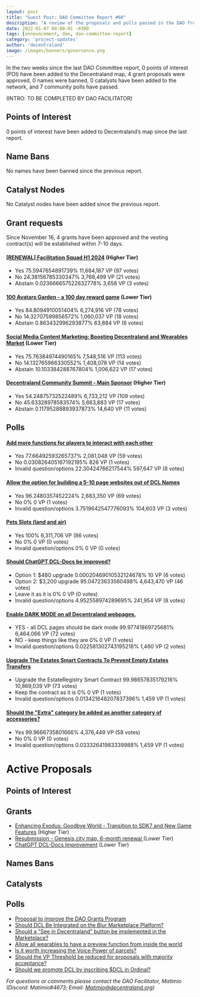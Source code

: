 ```yaml
---
layout: post
title: "Guest Post: DAO Committee Report #60"
description: "A review of the proposals and polls passed in the DAO from November 16 through November 30".
date: 2022-01-07 00:00:01 -0300
tags: [announcement, dao, dao-committee-report]
category: 'project-updates'
author: 'decentraland'
image: /images/banners/governance.png
---
```


In the two weeks since the last DAO Committee report, 0 points of interest (POI) have been added to the Decentraland map, 4 grant proposals were approved, 0 names were banned, 0 catalysts have been added to the network, and 7 community polls have passed.

(INTRO: TO BE COMPLETED BY DAO FACILITATOR)

## Points of Interest
0 points of interest have been added to Decentraland’s map since the last report.


## Name Bans

No names have been banned since the previous report.

## Catalyst Nodes
No Catalyst nodes have been added since the previous report.


## Grant requests
Since November 16, 4 grants have been approved and the vesting contract(s) will be established within 7-10 days.


#### [[RENEWAL] Facilitation Squad H1 2024](https://governance.decentraland.org/proposal/?id=5a5c472b-0ed2-4086-b7fc-22e37b4ad39c) (Higher Tier)

* Yes 75.5947654891739% 11,684,187 VP (97 votes)
* No 24.38156785330347% 3,768,499 VP (21 votes)
* Abstain 0.023666657522632778% 3,658 VP (3 votes)


#### [100 Avatars Garden - a 100 day reward game](https://governance.decentraland.org/proposal/?id=3dd9e476-1172-4995-a3cc-6942ebe12c7d) (Lower Tier)

* Yes 84.8094910051404% 6,274,916 VP (78 votes)
* No 14.32707599856572% 1,060,037 VP (18 votes)
* Abstain 0.863432996293877% 63,884 VP (6 votes)


#### [Social Media Content Marketing: Boosting Decentraland and Wearables Market](https://governance.decentraland.org/proposal/?id=531a102b-e4b8-4ed3-8ccc-9aa30bfb7992) (Lower Tier)

* Yes 75.76384974490165% 7,548,516 VP (113 votes)
* No 14.132765966330552% 1,408,078 VP (14 votes)
* Abstain 10.103384288767804% 1,006,622 VP (17 votes)


#### [Decentraland Community Summit - Main Sponsor](https://governance.decentraland.org/proposal/?id=3d4be4a7-a007-4fa0-8f97-71e2385684a0) (Higher Tier)

* Yes 54.24875732522489% 6,733,212 VP (109 votes)
* No 45.63328978583574% 5,663,883 VP (17 votes)
* Abstain 0.11795288893937873% 14,640 VP (11 votes)


## Polls

#### [Add more functions for players to interact with each other](https://governance.decentraland.org/proposal/?id=8a0ed5c0-fa7e-474f-ba38-cedadfd79e71)

* Yes 77.66492593265737% 2,081,048 VP (59 votes)
* No 0.030826405167192195% 826 VP (1 votes)
* Invalid question/options 22.30424766217544% 597,647 VP (8 votes)


#### [Allow the option for building a 5-10 page websites out of DCL Names ](https://governance.decentraland.org/proposal/?id=97c10d0d-aa5d-4fc2-bc45-6a813bfe2e71)

* Yes 96.2480357452224% 2,683,350 VP (69 votes)
* No 0% 0 VP (1 votes)
* Invalid question/options 3.7519642547776093% 104,603 VP (3 votes)


#### [Pets Slots (land and air) ](https://governance.decentraland.org/proposal/?id=171fbd74-794e-4d2a-a0fb-7f56677341d9)

* Yes 100% 6,311,706 VP (86 votes)
* No 0% 0 VP (0 votes)
* Invalid question/options 0% 0 VP (0 votes)


#### [Should ChatGPT DCL-Docs be improved?](https://governance.decentraland.org/proposal/?id=777b41d1-62af-45f0-a387-99febbbdfd49)

* Option 1: $480 upgrade 0.00020469010532124678% 10 VP (6 votes)
* Option 2: $3,200 upgrade 95.04723633560498% 4,643,470 VP (46 votes)
* Leave it as it is 0% 0 VP (0 votes)
* Invalid question/options 4.952558974289695% 241,954 VP (8 votes)


#### [Enable DARK MODE on all Decentraland webpages.](https://governance.decentraland.org/proposal/?id=9f85256f-4efb-4936-bd3d-b792413cef81)

* YES - all DCL pages should be dark mode 99.97741869725681% 6,464,066 VP (72 votes)
* NO - keep things like they are 0% 0 VP (1 votes)
* Invalid question/options 0.022581302743195218% 1,460 VP (2 votes)


#### [Upgrade The Estates Smart Contracts To Prevent Empty Estates Transfers](https://governance.decentraland.org/proposal/?id=6f694633-77e8-411b-bcb2-ae6779235c5c)

* Upgrade the EstateRegistry Smart Contract 99.98657835179216% 10,869,039 VP (73 votes)
* Keep the contract as it is 0% 0 VP (1 votes)
* Invalid question/options 0.013421648207837396% 1,459 VP (1 votes)


#### [Should the &#34;Extra&#34; category be added as another category of accessories?](https://governance.decentraland.org/proposal/?id=a0d86f2d-0b4b-47e0-a35a-85b59bf2a6ed)

* Yes 99.9666735801666% 4,376,449 VP (58 votes)
* No 0% 0 VP (0 votes)
* Invalid question/options 0.03332641983339988% 1,459 VP (1 votes)



# Active Proposals

## Points of Interest


## Grants

* [Enhancing Exodus: Goodbye World - Transition to SDK7 and New Game Features](https://governance.decentraland.org/proposal/?id=b5548378-f118-4cef-bb81-b08b5eded9b3) (Higher Tier)
* [Resubmission - Genesis city map, 6-month renewal ](https://governance.decentraland.org/proposal/?id=aebc4db6-d96c-4c4c-b2c0-2a2d0003e64d) (Lower Tier)
* [ChatGPT DCL-Docs Improvement](https://governance.decentraland.org/proposal/?id=c964129c-d517-4e3c-a564-e98cbe81d305) (Lower Tier)

## Names Bans


## Catalysts


## Polls

* [Proposal to improve the DAO Grants Program](https://governance.decentraland.org/proposal/?id=ca29c34c-a5ab-41b4-80f1-482f3970550c)
* [Should DCL Be Integrated on the Blur Marketplace Platform?](https://governance.decentraland.org/proposal/?id=d994b0f8-60fe-464d-bdf9-d1096599eb1c)
* [Should a &#34;See in Decentraland&#34; button be implemented in the Marketplace?](https://governance.decentraland.org/proposal/?id=c1260818-a819-417e-aeb6-cc216176b6c8)
* [Allow all wearables to have a preview function from inside the world](https://governance.decentraland.org/proposal/?id=3f901d43-4eba-478f-aaaf-5fec6ab1d496)
* [Is it worth increasing the Voice Power of parcels?](https://governance.decentraland.org/proposal/?id=70b5fb82-2532-401e-b221-5ff21f5b85f6)
* [Should the VP Threshold be reduced for proposals with majority acceptance?](https://governance.decentraland.org/proposal/?id=9dbb39c0-84d3-4682-b10b-653b89285f69)
* [Should we promote DCL by inscribing $DCL in Ordinal?](https://governance.decentraland.org/proposal/?id=76947cd5-256e-4549-91d3-bb60a428a6a9)

*For questions or comments please contact the DAO Facilitator, Matimio (Discord: Matimio#4673; Email: [Matimio@decentraland.org](mailto:Matimio@decentraland.org))*